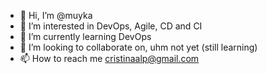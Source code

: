 - 👋 Hi, I’m @muyka
- 👀 I’m interested in DevOps, Agile, CD and CI
- 🌱 I’m currently learning DevOps
- 💞️ I’m looking to collaborate on, uhm not yet (still learning)
- 📫 How to reach me cristinaalp@gmail.com

<!---
muyka/muyka is a ✨ special ✨ repository because its `README.md` (this file) appears on your GitHub profile.
You can click the Preview link to take a look at your changes.
--->
